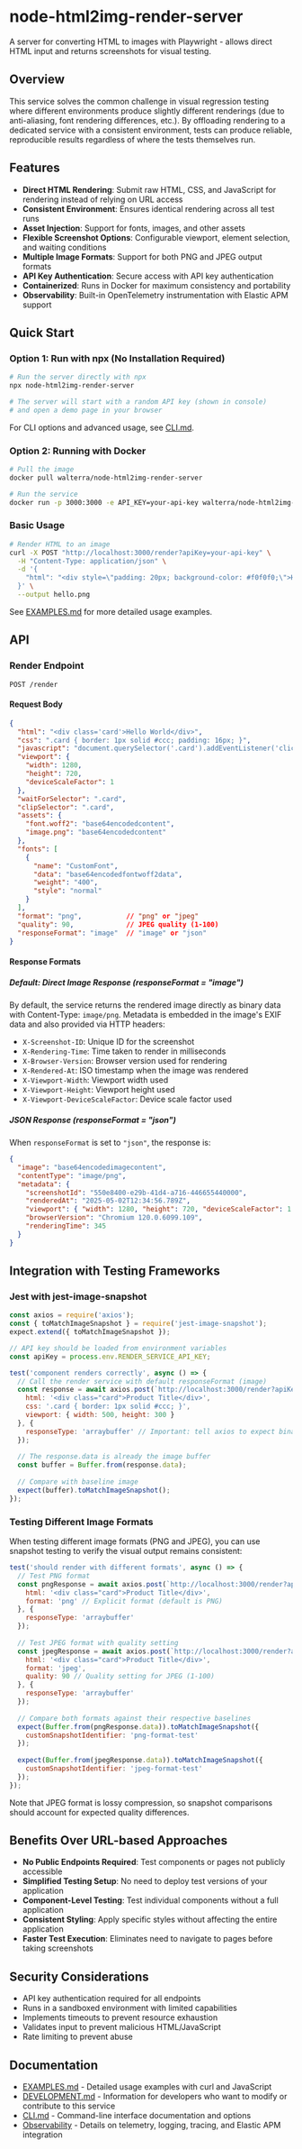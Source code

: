 # node-html2img-render-server

A server for converting HTML to images with Playwright - allows direct HTML input and returns screenshots for visual testing.

## Overview

This service solves the common challenge in visual regression testing where different environments produce slightly different renderings (due to anti-aliasing, font rendering differences, etc.). By offloading rendering to a dedicated service with a consistent environment, tests can produce reliable, reproducible results regardless of where the tests themselves run.

## Features

- **Direct HTML Rendering**: Submit raw HTML, CSS, and JavaScript for rendering instead of relying on URL access
- **Consistent Environment**: Ensures identical rendering across all test runs
- **Asset Injection**: Support for fonts, images, and other assets
- **Flexible Screenshot Options**: Configurable viewport, element selection, and waiting conditions
- **Multiple Image Formats**: Support for both PNG and JPEG output formats
- **API Key Authentication**: Secure access with API key authentication
- **Containerized**: Runs in Docker for maximum consistency and portability
- **Observability**: Built-in OpenTelemetry instrumentation with Elastic APM support

## Quick Start

### Option 1: Run with npx (No Installation Required)

```bash
# Run the server directly with npx
npx node-html2img-render-server

# The server will start with a random API key (shown in console)
# and open a demo page in your browser
```

For CLI options and advanced usage, see [CLI.md](CLI.md).

### Option 2: Running with Docker

```bash
# Pull the image
docker pull walterra/node-html2img-render-server

# Run the service
docker run -p 3000:3000 -e API_KEY=your-api-key walterra/node-html2img-render-server
```

### Basic Usage

```bash
# Render HTML to an image
curl -X POST "http://localhost:3000/render?apiKey=your-api-key" \
  -H "Content-Type: application/json" \
  -d '{
    "html": "<div style=\"padding: 20px; background-color: #f0f0f0;\">Hello World</div>"
  }' \
  --output hello.png
```

See [EXAMPLES.md](EXAMPLES.md) for more detailed usage examples.

## API

### Render Endpoint

`POST /render`

#### Request Body

```json
{
  "html": "<div class='card'>Hello World</div>",
  "css": ".card { border: 1px solid #ccc; padding: 16px; }",
  "javascript": "document.querySelector('.card').addEventListener('click', () => console.log('clicked'));",
  "viewport": {
    "width": 1280,
    "height": 720,
    "deviceScaleFactor": 1
  },
  "waitForSelector": ".card",
  "clipSelector": ".card",
  "assets": {
    "font.woff2": "base64encodedcontent",
    "image.png": "base64encodedcontent"
  },
  "fonts": [
    {
      "name": "CustomFont",
      "data": "base64encodedfontwoff2data",
      "weight": "400",
      "style": "normal"
    }
  ],
  "format": "png",           // "png" or "jpeg" 
  "quality": 90,             // JPEG quality (1-100)
  "responseFormat": "image"  // "image" or "json"
}
```

#### Response Formats

##### Default: Direct Image Response (responseFormat = "image")

By default, the service returns the rendered image directly as binary data with Content-Type: `image/png`. Metadata is embedded in the image's EXIF data and also provided via HTTP headers:

- `X-Screenshot-ID`: Unique ID for the screenshot
- `X-Rendering-Time`: Time taken to render in milliseconds
- `X-Browser-Version`: Browser version used for rendering
- `X-Rendered-At`: ISO timestamp when the image was rendered
- `X-Viewport-Width`: Viewport width used
- `X-Viewport-Height`: Viewport height used
- `X-Viewport-DeviceScaleFactor`: Device scale factor used

##### JSON Response (responseFormat = "json")

When `responseFormat` is set to `"json"`, the response is:

```json
{
  "image": "base64encodedimagecontent",
  "contentType": "image/png",
  "metadata": {
    "screenshotId": "550e8400-e29b-41d4-a716-446655440000",
    "renderedAt": "2025-05-02T12:34:56.789Z",
    "viewport": { "width": 1280, "height": 720, "deviceScaleFactor": 1 },
    "browserVersion": "Chromium 120.0.6099.109",
    "renderingTime": 345
  }
}
```

## Integration with Testing Frameworks

### Jest with jest-image-snapshot

```javascript
const axios = require('axios');
const { toMatchImageSnapshot } = require('jest-image-snapshot');
expect.extend({ toMatchImageSnapshot });

// API key should be loaded from environment variables
const apiKey = process.env.RENDER_SERVICE_API_KEY;

test('component renders correctly', async () => {
  // Call the render service with default responseFormat (image)
  const response = await axios.post(`http://localhost:3000/render?apiKey=${apiKey}`, {
    html: '<div class="card">Product Title</div>',
    css: '.card { border: 1px solid #ccc; }',
    viewport: { width: 500, height: 300 }
  }, {
    responseType: 'arraybuffer' // Important: tell axios to expect binary data
  });
  
  // The response.data is already the image buffer
  const buffer = Buffer.from(response.data);
  
  // Compare with baseline image
  expect(buffer).toMatchImageSnapshot();
});
```

### Testing Different Image Formats

When testing different image formats (PNG and JPEG), you can use snapshot testing to verify the visual output remains consistent:

```javascript
test('should render with different formats', async () => {
  // Test PNG format
  const pngResponse = await axios.post(`http://localhost:3000/render?apiKey=${apiKey}`, {
    html: '<div class="card">Product Title</div>',
    format: 'png' // Explicit format (default is PNG)
  }, {
    responseType: 'arraybuffer'
  });
  
  // Test JPEG format with quality setting
  const jpegResponse = await axios.post(`http://localhost:3000/render?apiKey=${apiKey}`, {
    html: '<div class="card">Product Title</div>',
    format: 'jpeg',
    quality: 90 // Quality setting for JPEG (1-100)
  }, {
    responseType: 'arraybuffer'
  });
  
  // Compare both formats against their respective baselines
  expect(Buffer.from(pngResponse.data)).toMatchImageSnapshot({
    customSnapshotIdentifier: 'png-format-test'
  });
  
  expect(Buffer.from(jpegResponse.data)).toMatchImageSnapshot({
    customSnapshotIdentifier: 'jpeg-format-test'
  });
});
```

Note that JPEG format is lossy compression, so snapshot comparisons should account for expected quality differences.

## Benefits Over URL-based Approaches

- **No Public Endpoints Required**: Test components or pages not publicly accessible
- **Simplified Testing Setup**: No need to deploy test versions of your application
- **Component-Level Testing**: Test individual components without a full application
- **Consistent Styling**: Apply specific styles without affecting the entire application
- **Faster Test Execution**: Eliminates need to navigate to pages before taking screenshots

## Security Considerations

- API key authentication required for all endpoints
- Runs in a sandboxed environment with limited capabilities
- Implements timeouts to prevent resource exhaustion
- Validates input to prevent malicious HTML/JavaScript
- Rate limiting to prevent abuse

## Documentation

- [EXAMPLES.md](EXAMPLES.md) - Detailed usage examples with curl and JavaScript
- [DEVELOPMENT.md](DEVELOPMENT.md) - Information for developers who want to modify or contribute to this service
- [CLI.md](CLI.md) - Command-line interface documentation and options
- [Observability](docs/observability.md) - Details on telemetry, logging, tracing, and Elastic APM integration